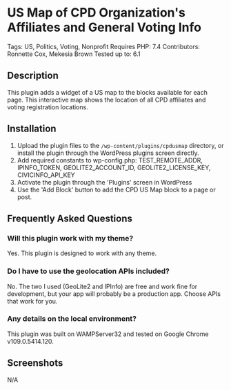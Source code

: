 # US Map of CPD Organization's Affiliates and General Voting Info
Tags:           US, Politics, Voting, Nonprofit
Requires PHP:   7.4
Contributors:   Ronnette Cox, Mekesia Brown
Tested up to:   6.1

## Description

This plugin adds a widget of a US map to the blocks available for each page. This interactive map shows the location of all CPD affiliates and voting registration locations.

## Installation

1. Upload the plugin files to the `/wp-content/plugins/cpdusmap` directory, or install the plugin through the WordPress plugins screen directly.
2. Add required constants to wp-config.php: TEST_REMOTE_ADDR, IPINFO_TOKEN, GEOLITE2_ACCOUNT_ID, GEOLITE2_LICENSE_KEY, CIVICINFO_API_KEY
3. Activate the plugin through the 'Plugins' screen in WordPress
4. Use the 'Add Block' button to add the CPD US Map block to a page or post.

## Frequently Asked Questions

### Will this plugin work with my theme?

Yes. This plugin is designed to work with any theme.

### Do I have to use the geolocation APIs included?

No. The two I used (GeoLite2 and IPInfo) are free and work fine for development, but your app will probably be a production app. Choose APIs that work for you.

### Any details on the local environment?

This plugin was built on WAMPServer32 and tested on Google Chrome v109.0.5414.120.

## Screenshots

N/A
